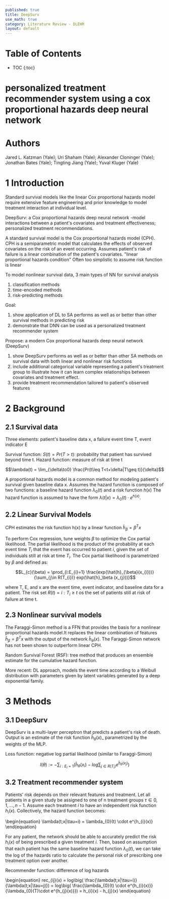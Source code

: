 ```yaml
---
published: true
title: DeepSurv
use_math: true
category: Literature Review - DLEHR
layout: default
---
```


# Table of Contents

* TOC
{:toc}

# personalized treatment recommender system using a cox proportional hazards deep neural network

# Authors

Jared L. Katzman (Yale); Uri Shaham (Yale); Alexander Cloninger (Yale); Jonathan Bates (Yale); Tingting Jiang (Yale); Yuval Kluger (Yale)


# 1 Introduction

Standard survival models like the linear Cox proportional hazards model require extensive feature engineering and prior knowledge to model treatment interaction at individual level.

DeepSurv: a Cox proportional hazards deep neural network
-model interactions between a patient's covariates and treatment effectiveness; personalized treatment recommendations.


A standard survival model is the Cox proportional hazards model (CPH).
CPH is a semiparametric model that calculates the effects of observed covariates on the risk of an event occurring.
Assumes patient's risk of failure is a linear combination of the patient's covariates. "linear proportional hazards condition"
Often too simplistic to assume risk function is linear

To model nonlinear survival data, 3 main types of NN for survival analysis
1. classification methods
2. time-encoded methods
3. risk-predicting methods

Goal: 
1. show application of DL to SA performs as well as or better than other survival methods in predicting risk
2. demonstrate that DNN can be used as a personalized treatment recommender system

Propose:
a modern Cox proportional hazards deep neural network (DeepSurv)
1. show DeepSurv performs as well as or better than other SA methods on survival data with both linear and nonlinear risk functions
2. include additional categorical variable representing a patient's treatment group to illustrate how it can learn complex relationships between covariates and treatment effect.
3. provide treatment recommendation tailored to patient's observed features

# 2 Background

## 2.1 Survival data
Three elements: patient's baseline data x, a failure event time T, event indicator E

Survival function: $S(t) = Pr(T>t)$: probability that patient has survived beyond time t.
Hazard function: measure of risk at time t

$$\lambda(t) = \lim_{\delta\to0} \frac{Pr(t\leq T<t+\delta|T\geq t)}{\delta}$$

A proportional hazards model is a common method for modeling patient's survival given baseline data x. Assumes the hazard function is composed of two functions: a baseline hazard function $\lambda_{0}(t)$ and a risk function $h(x)$
The hazard function is assumed to have the form $\lambda(t|x) = \lambda_{0}(t) \cdot e^{h(x)}$.

## 2.2 Linear Survival Models
CPH estimates the risk function h(x) by a linear function $\hat{h}_{\beta} = \beta^{T}x$

To perform Cox regression, tune weights $\beta$ to optimize the Cox partial likelihood.
The partial likelihood is the product of the probability at each event time $T_{i}$ that the event has occurred to patient $i$, given the set of individuals still at risk at time $T_{i}$. The Cox partial likelihood is parametrized by $\beta$ and defined as:

$$L_{c}(\beta) = \prod_{i:E_{i}=1} \frac{exp(\hat{h}_{\beta}(x_{i}))}{\sum_{j\in R(T_{i})} exp(\hat{h}_\beta (x_{j}))}$$

where T, E, and x are the event time, event indicator, and baseline data for a patient. The risk set $R(t)={i:T_{i}\geq t}$ os the set of patients still at risk of failure at time t.

## 2.3 Nonlinear survival models

The Faraggi-Simon method is a FFN that provides the basis for a nonlinear proportional hazards model.It replaces the linear combination of features $\hat{h}_{\beta} = \beta^{T}x$ with the output of the network $\hat{h}_{\theta}(x)$.
The Faraggi-Simon network has not been shown to outperform linear CPH. 

Random Survival Forest (RSF): tree method that produces an ensemble estimate for the cumulative hazard function.

More recent: DL approach, models the event time according to a Weibull distribution with parameters given by latent variables generated by a deep exponential family.

# 3 Methods

## 3.1 DeepSurv

DeepSurv is a multi-layer perceptron that predicts a patient's risk of death.
Output is an estimate of the risk function $\hat{h}_{\theta}(x)$_ parametrized by the weights of the MLP.

Loss function: negative log partial likelihood (similar to Faraggi-Simon)

$$l(\theta) := -\sum_{i:E_{i}=1} (\hat{h}_{\theta}(x_{i}) - log \sum_{j\in R(T_{i})} e^{\hat{h}_{\theta}(x_{j})})$$

## 3.2 Treatment recommender system

Patients' risk depends on their relevant features and treatment.
Let all patients in a given study be assigned to one of n treatment groups $\tau \in {0,1,...,n-1}$.
Assume each treatment $i$ to have an independent risk function $h_{i}(x)$. Collectively, the hazard function becomes:

\begin{equation}
\lambda(t;x|\tau=i) = \lambda_{0}(t) \cdot e^{h_{i}(x)}
\end{equation}

For any patient, the network should be able to accurately predict the risk $h_{i}(x)$ of being prescribed a given treatment $i$.
Then, based on assumption that each patient has the same baseline hazard function $\lambda_{0}(t)$, we can take the log of the hazards ratio to calculate the personal risk of prescribing one treatment option over another.

Recommender function: difference of log hazards

\begin{equation}
rec_{ij}(x) = log\big( \frac{\lambda(t;x|\tau=i)}{\lambda(t;x|\tau=j)})
= log\big( \frac{\lambda_{0}(t) \cdot e^{h_{i}(x)}}{\lambda_{0}(T)\cdot e^{h_{j}(x)}}) = h_{i}(x) - h_{j}(x)
\end{equation}




